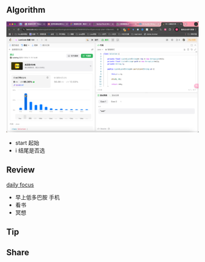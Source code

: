 ## Algorithm

![算法](../../images/temp/sisyphus-2024-11-10-lc.png)
- start 起始
- i 结尾是否选

## Review

[daily focus](https://medium.com/twosapp/7-simple-tips-to-improve-your-daily-focus-6300d93effc8)

- 早上低多巴胺 手机
- 看书
- 冥想

## Tip

## Share
